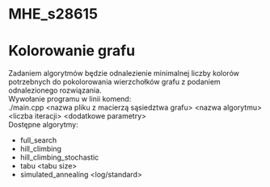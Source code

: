 # MHE_s28615
# Kolorowanie grafu
Zadaniem algorytmów będzie odnalezienie minimalnej liczby kolorów potrzebnych do pokolorowania wierzchołków grafu z podaniem odnalezionego rozwiązania. <br>
Wywołanie programu w linii komend:<br>
./main.cpp \<nazwa pliku z macierzą sąsiedztwa grafu> \<nazwa algorytmu> \<liczba iteracji> \<dodatkowe parametry> <br>
Dostępne algorytmy:
- full_search
- hill_climbing
- hill_climbing_stochastic
- tabu \<tabu size>
- simulated_annealing \<log/standard>
